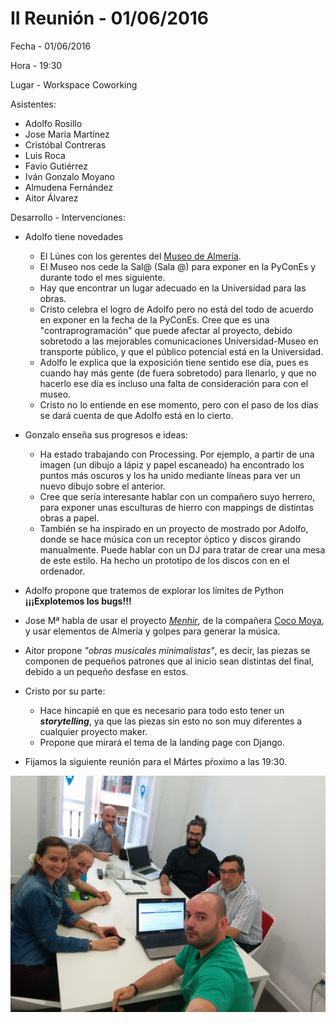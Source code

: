 # II Reunión - 01/06/2016

Fecha - 01/06/2016

Hora  - 19:30

Lugar - Workspace Coworking

Asistentes:
* Adolfo Rosillo
* Jose María Martínez
* Cristóbal Contreras
* Luis Roca
* Favio Gutiérrez
* Iván Gonzalo Moyano
* Almudena Fernández
* Aitor Álvarez

Desarrollo - Intervenciones:
* Adolfo tiene novedades
  * El Lúnes con los gerentes del [Museo de Almería](http://www.museosdeandalucia.es/cultura/museos/MAL/).
  * El Museo nos cede la Sal@ (Sala @) para exponer en la PyConEs y durante todo el mes siguiente.
  * Hay que encontrar un lugar adecuado en la Universidad para las obras.
  * Cristo celebra el logro de Adolfo pero no está del todo de acuerdo en exponer en la fecha de la PyConEs. Cree que es una "contraprogramación" que puede afectar al proyecto, debido sobretodo a las mejorables comunicaciones Universidad-Museo en transporte público, y que el público potencial está en la Universidad.
  * Adolfo le explica que la exposición tiene sentido ese día, pues es cuando hay más gente (de fuera sobretodo) para llenarlo, y que no hacerlo ese día es incluso una falta de consideración para con el museo.
  * Cristo no lo entiende en ese momento, pero con el paso de los días se dará cuenta de que Adolfo está en lo cierto.
* Gonzalo enseña sus progresos e ideas:
  * Ha estado trabajando con Processing. Por ejemplo, a partir de una imagen (un dibujo a lápiz y papel escaneado) ha encontrado los puntos más oscuros y los ha unido mediante líneas para ver un nuevo dibujo sobre el anterior.
  * Cree que sería interesante hablar con un compañero suyo herrero, para exponer unas esculturas de hierro con mappings de distintas obras a papel.
  * También se ha inspirado en un proyecto de mostrado por Adolfo, donde se hace música con un receptor óptico y discos girando manualmente. Puede hablar con un DJ para tratar de crear una mesa de este estilo. Ha hecho un prototipo de los discos con en el ordenador.

* Adolfo propone que tratemos de explorar los límites de Python **¡¡¡Explotemos los bugs!!!**
* Jose Mª habla de usar el proyecto [_Menhir_](https://menhir.es/category/videosphotos/), de la compañera [Coco Moya](http://www.cocomoya.net/), y usar elementos de Almería y golpes para generar la música.
* Aitor propone _"obras musicales minimalistas"_, es decir, las piezas se componen de pequeños patrones que al inicio sean distintas del final, debido a un pequeño desfase en estos.
* Cristo por su parte:
  * Hace hincapié en que es necesario para todo esto tener un _**storytelling**_, ya que las piezas sin esto no son muy diferentes a cualquier proyecto maker.
  * Propone que mirará el tema de la landing page con Django.
* Fijamos la siguiente reunión para el Mártes pŕoximo a las 19:30.

![Asistentes de la II Reunión](05_ii_reunion.jpg)

